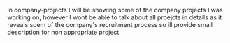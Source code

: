 in company-projects I will be showing some of the company projects I was working on, however I wont be able to talk about all proejcts in details as it reveals soem of the company's recruitment process so ill provide small description for non appropriate project 

